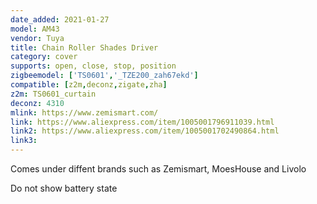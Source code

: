 ```yaml
---
date_added: 2021-01-27
model: AM43
vendor: Tuya
title: Chain Roller Shades Driver
category: cover
supports: open, close, stop, position
zigbeemodel: ['TS0601','_TZE200_zah67ekd']
compatible: [z2m,deconz,zigate,zha]
z2m: TS0601_curtain
deconz: 4310
mlink: https://www.zemismart.com/
link: https://www.aliexpress.com/item/1005001796911039.html
link2: https://www.aliexpress.com/item/1005001702490864.html
link3: 
---
```


Comes under diffent brands such as Zemismart, MoesHouse and Livolo

Do not show battery state
